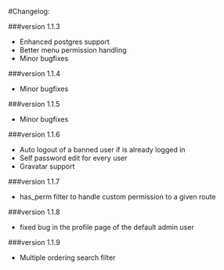 #Changelog:

###version 1.1.3
- Enhanced postgres support
- Better menu permission handling
- Minor bugfixes

###version 1.1.4
- Minor bugfixes

###version 1.1.5
- Minor bugfixes

###version 1.1.6
- Auto logout of a banned user if is already logged in
- Self password edit for every user
- Gravatar support

###version 1.1.7
- has_perm filter to handle custom permission to a given route

###version 1.1.8
- fixed bug in the profile page of the default admin user

###version 1.1.9
- Multiple ordering search filter